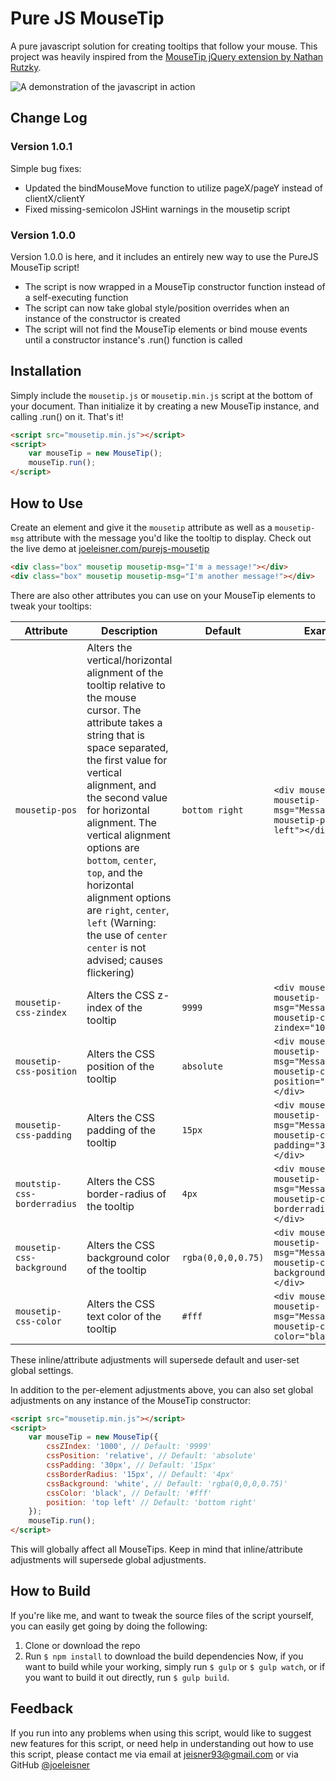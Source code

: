 # Pure JS MouseTip
A pure javascript solution for creating tooltips that follow your mouse. This project was heavily inspired from the [MouseTip jQuery extension by Nathan Rutzky](https://github.com/nathco/jQuery.mousetip).

![A demonstration of the javascript in action](http://joeleisner.com/github/screenshots/purejs-mousetip/purejs-moustip-demo.gif)

## Change Log
### Version 1.0.1
Simple bug fixes:
- Updated the bindMouseMove function to utilize pageX/pageY instead of clientX/clientY
- Fixed missing-semicolon JSHint warnings in the mousetip script

### Version 1.0.0
Version 1.0.0 is here, and it includes an entirely new way to use the PureJS MouseTip script!
- The script is now wrapped in a MouseTip constructor function instead of a self-executing function
- The script can now take global style/position overrides when an instance of the constructor is created
- The script will not find the MouseTip elements or bind mouse events until a constructor instance's .run() function is called

## Installation
Simply include the `mousetip.js` or `mousetip.min.js` script at the bottom of your document. Than initialize it by creating a new MouseTip instance, and calling .run() on it. That's it!
```html
<script src="mousetip.min.js"></script>
<script>
    var mouseTip = new MouseTip();
    mouseTip.run();
</script>
```

## How to Use
Create an element and give it the `mousetip` attribute as well as a `mousetip-msg` attribute with the message you'd like the tooltip to display. Check out the live demo at [joeleisner.com/purejs-mousetip](http://joeleisner.com/purejs-mousetip)
```html
<div class="box" mousetip mousetip-msg="I'm a message!"></div>
<div class="box" mousetip mousetip-msg="I'm another message!"></div>
```
There are also other attributes you can use on your MouseTip elements to tweak your tooltips:

Attribute | Description | Default | Example
--- | --- | --- | ---
`mousetip-pos` | Alters the vertical/horizontal alignment of the tooltip relative to the mouse cursor. The attribute takes a string that is space separated, the first value for vertical alignment, and the second value for horizontal alignment. The vertical alignment options are `bottom`, `center`, `top`, and the horizontal alignment options are `right`, `center`, `left` (Warning: the use of `center center` is not advised; causes flickering) | `bottom right` | `<div mousetip mousetip-msg="Message" mousetip-pos="top left"></div>`
`mousetip-css-zindex` | Alters the CSS z-index of the tooltip | `9999` | `<div mousetip mousetip-msg="Message" mousetip-css-zindex="1000"></div>`
`mousetip-css-position` | Alters the CSS position of the tooltip | `absolute` | `<div mousetip mousetip-msg="Message" mousetip-css-position="relative"></div>`
`mousetip-css-padding` | Alters the CSS padding of the tooltip | `15px` | `<div mousetip mousetip-msg="Message" mousetip-css-padding="30px"></div>`
`moutstip-css-borderradius` | Alters the CSS border-radius of the tooltip | `4px` | `<div mousetip mousetip-msg="Message" mousetip-css-borderradius="15px"></div>`
`mousetip-css-background` | Alters the CSS background color of the tooltip | `rgba(0,0,0,0.75)` | `<div mousetip mousetip-msg="Message" mousetip-css-background="white"></div>`
`mousetip-css-color` | Alters the CSS text color of the tooltip | `#fff` | `<div mousetip mousetip-msg="Message" mousetip-css-color="black"></div>`

These inline/attribute adjustments will supersede default and user-set global settings.

In addition to the per-element adjustments above, you can also set global adjustments on any instance of the MouseTip constructor:
```html
<script src="mousetip.min.js"></script>
<script>
    var mouseTip = new MouseTip({
        cssZIndex: '1000', // Default: '9999'
        cssPosition: 'relative', // Default: 'absolute'
        cssPadding: '30px', // Default: '15px'
        cssBorderRadius: '15px', // Default: '4px'
        cssBackground: 'white', // Default: 'rgba(0,0,0,0.75)'
        cssColor: 'black', // Default: '#fff'
        position: 'top left' // Default: 'bottom right'
    });
    mouseTip.run();
</script>
```
This will globally affect all MouseTips. Keep in mind that inline/attribute adjustments will supersede global adjustments.

## How to Build
If you're like me, and want to tweak the source files of the script yourself, you can easily get going by doing the following:
1. Clone or download the repo
2. Run `$ npm install` to download the build dependencies
Now, if you want to build while your working, simply run `$ gulp` or `$ gulp watch`, or if you want to build it out directly, run `$ gulp build`.

## Feedback
If you run into any problems when using this script, would like to suggest new features for this script, or need help in understanding out how to use this script, please contact me via email at [jeisner93@gmail.com](mailto:jeisner93@gmail.com) or via GitHub [@joeleisner](https://github.com/joeleisner)

